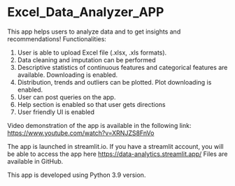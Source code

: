 # Excel_Data_Analyzer_APP
This app helps users to analyze data and to get insights and recommendations!
Functionalities:
  1. User is able to upload Excel file (.xlsx, .xls formats).
  2. Data cleaning and imputation can be performed
  3. Descriptive statistics of continuous features and categorical features are available. Downloading is enabled.
  4. Distribution, trends and outliers can be plotted. Plot downloading is enabled.
  5. User can post queries on the app.
  6. Help section is enabled so that user gets directions
  7. User friendly UI is enabled

Video demonstration of the app is available in the following link: https://www.youtube.com/watch?v=XRNJZS8FnVo

The app is launched in streamlit.io. If you have a streamlit account, you will be able to access the app here https://data-analytics.streamlit.app/
Files are available in GitHub.

This app is developed using Python 3.9 version.
